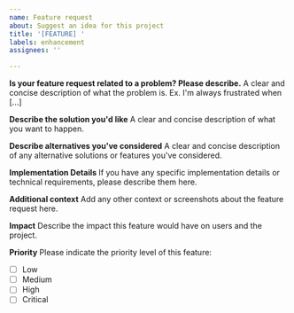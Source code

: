 ```yaml
---
name: Feature request
about: Suggest an idea for this project
title: '[FEATURE] '
labels: enhancement
assignees: ''

---
```


**Is your feature request related to a problem? Please describe.**
A clear and concise description of what the problem is. Ex. I'm always frustrated when [...]

**Describe the solution you'd like**
A clear and concise description of what you want to happen.

**Describe alternatives you've considered**
A clear and concise description of any alternative solutions or features you've considered.

**Implementation Details**
If you have any specific implementation details or technical requirements, please describe them here.

**Additional context**
Add any other context or screenshots about the feature request here.

**Impact**
Describe the impact this feature would have on users and the project.

**Priority**
Please indicate the priority level of this feature:
- [ ] Low
- [ ] Medium
- [ ] High
- [ ] Critical 